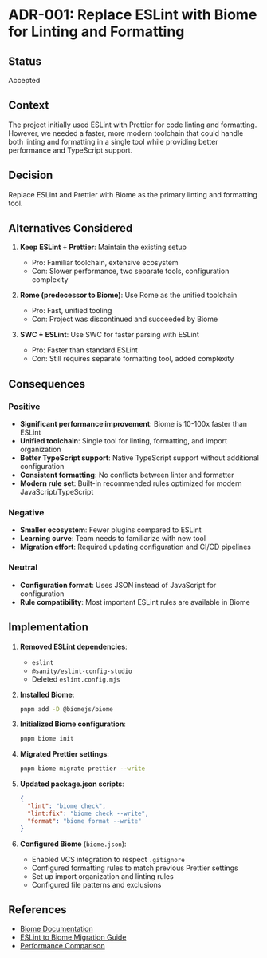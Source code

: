 # ADR-001: Replace ESLint with Biome for Linting and Formatting

## Status
Accepted

## Context
The project initially used ESLint with Prettier for code linting and formatting. However, we needed a faster, more modern toolchain that could handle both linting and formatting in a single tool while providing better performance and TypeScript support.

## Decision
Replace ESLint and Prettier with Biome as the primary linting and formatting tool.

## Alternatives Considered
1. **Keep ESLint + Prettier**: Maintain the existing setup
   - Pro: Familiar toolchain, extensive ecosystem
   - Con: Slower performance, two separate tools, configuration complexity

2. **Rome (predecessor to Biome)**: Use Rome as the unified toolchain
   - Pro: Fast, unified tooling
   - Con: Project was discontinued and succeeded by Biome

3. **SWC + ESLint**: Use SWC for faster parsing with ESLint
   - Pro: Faster than standard ESLint
   - Con: Still requires separate formatting tool, added complexity

## Consequences

### Positive
- **Significant performance improvement**: Biome is 10-100x faster than ESLint
- **Unified toolchain**: Single tool for linting, formatting, and import organization
- **Better TypeScript support**: Native TypeScript support without additional configuration
- **Consistent formatting**: No conflicts between linter and formatter
- **Modern rule set**: Built-in recommended rules optimized for modern JavaScript/TypeScript

### Negative
- **Smaller ecosystem**: Fewer plugins compared to ESLint
- **Learning curve**: Team needs to familiarize with new tool
- **Migration effort**: Required updating configuration and CI/CD pipelines

### Neutral
- **Configuration format**: Uses JSON instead of JavaScript for configuration
- **Rule compatibility**: Most important ESLint rules are available in Biome

## Implementation
1. **Removed ESLint dependencies**:
   - `eslint`
   - `@sanity/eslint-config-studio`
   - Deleted `eslint.config.mjs`

2. **Installed Biome**:
   ```bash
   pnpm add -D @biomejs/biome
   ```

3. **Initialized Biome configuration**:
   ```bash
   pnpm biome init
   ```

4. **Migrated Prettier settings**:
   ```bash
   pnpm biome migrate prettier --write
   ```

5. **Updated package.json scripts**:
   ```json
   {
     "lint": "biome check",
     "lint:fix": "biome check --write",
     "format": "biome format --write"
   }
   ```

6. **Configured Biome** (`biome.json`):
   - Enabled VCS integration to respect `.gitignore`
   - Configured formatting rules to match previous Prettier settings
   - Set up import organization and linting rules
   - Configured file patterns and exclusions

## References
- [Biome Documentation](https://biomejs.dev/)
- [ESLint to Biome Migration Guide](https://biomejs.dev/guides/migrate-eslint/)
- [Performance Comparison](https://biomejs.dev/blog/biome-wins-prettier-challenge/)